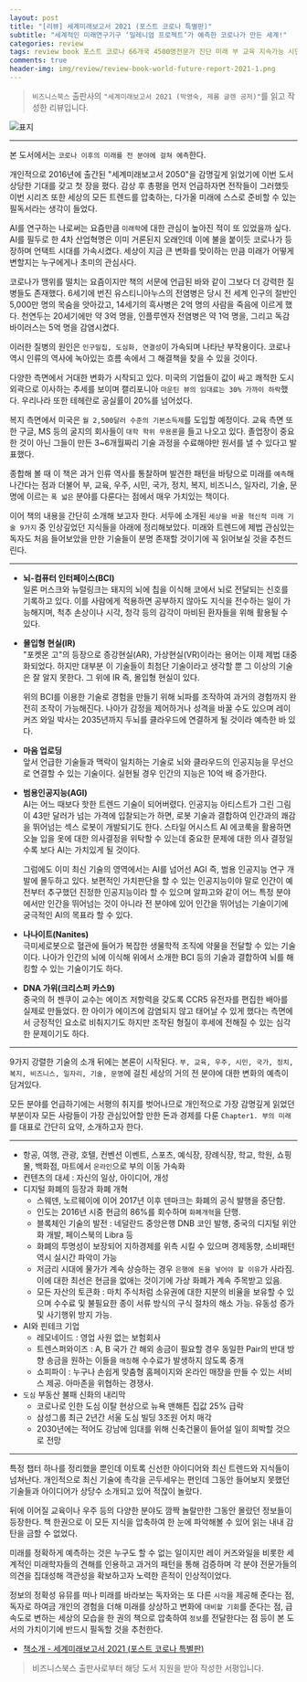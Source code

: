 ```yaml
---  
layout: post  
title: "[리뷰] 세계미래보고서 2021 (포스트 코로나 특별판)"  
subtitle: "세계적인 미래연구기구 ‘밀레니엄 프로젝트’가 예측한 코로나가 만든 세계!"  
categories: review  
tags: review book 포스트 코로나 66개국 4500명전문가 진단 미래 부 교육 지속가능 시민 국가 정치 비즈니스 일자리 기술 문명    
comments: true  
header-img: img/review/review-book-world-future-report-2021-1.png
---  
```

  
> `비즈니스북스` 출판사의 `"세계미래보고서 2021 (박영숙, 제롬 글렌 공저)"`를 읽고 작성한 리뷰입니다.  

![표지](https://telegeam.github.io/assets/img/review/review-book-world-future-report-2021-1.png)  

---

본 도서에서는 `코로나 이후의 미래를 전 분야에 걸쳐 예측`한다.

개인적으로 2016년에 출간된 "세계미래보고서 2050"을 감명깊게 읽었기에 이번 도서 상당한 기대를 갖고 첫 장을 폈다. 감상 후 총평을 먼저 언급하자면 전작들이 그러했듯 이번 시리즈 또한 세상의 모든 트렌드를 압축하는, 다가올 미래에 스스로 준비할 수 있는 필독서라는 생각이 들었다.

AI를 연구하는 나로써는 요즘만큼 `미래학`에 대한 관심이 높아진 적이 또 있었을까 싶다. AI를 필두로 한 4차 산업혁명은 이미 거론된지 오래인데 이에 불을 붙이듯 코로나가 등장하며 언택트 시대를 가속시켰다. 세상이 지금 큰 변화를 맞이하는 만큼 미래가 어떻게 변할지는 누구에게나 초미의 관심사다.

코로나가 맹위를 떨치는 요즘이지만 책의 서문에 언급된 바와 같이 그보다 더 강력한 질병들도 존재했다. 6세기에 번진 유스티니아누스의 전염병은 당시 전 세계 인구의 절반인 5,000만 명의 목숨을 앗아갔고, 14세기의 흑사병은 2억 명의 사람을 죽음에 이르게 했다. 천연두는 20세기에만 약 3억 명을, 인플루엔자 전염병은 약 1억 명을, 그리고 독감 바이러스는 5억 명을 감염시켰다. 

이러한 질병의 원인은 `인구밀집, 도심화, 연결성`이 가속되며 나타난 부작용이다. 코로나 역시 인류의 역사에 녹아있는 흐름 속에서 그 해결책을 찾을 수 있을 것이다. 

다양한 측면에서 거대한 변화가 시작되고 있다. 미국의 기업들이 값이 싸고 쾌적한 도시 외곽으로 이사하는 추세를 보이며 캘리포니아 `마운틴 뷰의 임대료는 30% 가까이 하락`했다. 우리나라 또한 테헤란로 공실률이 20%를 넘어섰다. 

복지 측면에서 미국은 `월 2,500달러 수준의 기본소득제`를 도입할 예정이다. 교육 측면 또한 구글, MS 등의 굴지의 회사들이 `대학 학위 무용론`을 들고 나오고 있다. 졸업장이 중요한 것이 아닌 그들이 만든 3~6개월짜리 기술 과정을 수료해야만 원서를 낼 수 있다고 발표했다.

종합해 볼 때 이 책은 과거 인류 역사를 통찰하며 발견한 패턴을 바탕으로 미래를 `예측`해 나간다는 점과 더불어 부, 교육, 우주, 시민, 국가, 정치, 복지, 비즈니스, 일자리, 기술, 문명에 이르는 `폭 넓은` 분야를 다룬다는 점에서 매우 가치있는 책이다. 

이어 책의 내용을 간단히 소개해 보고자 한다. 서두에 소개된 `세상을 바꿀 혁신적 미래 기술 9가지` 중 인상깊었던 지식들을 아래에 정리해보았다. 미래와 트렌드에 제법 관심있는 독자도 처음 들어보았을 만한 기술들이 분명 존재할 것이기에 꼭 읽어보실 것을 추천드린다.

---

* __뇌-컴퓨터 인터페이스(BCI)__  
  일론 머스크와 뉴럴링크는 돼지의 뇌에 칩을 이식해 코에서 뇌로 전달되는 신호를 기록하고 있다. 이를 사람에게 적용하면 공부하지 않아도 지식을 전수하는 일이 가능해지며, 척추 손상이나 시각, 청각 등의 감각이 마비된 환자들을 위해 활용될 수 있다.

* __몰입형 현실(IR)__  
  "포켓몬 고"의 등장으로 증강현실(AR), 가상현실(VR)이라는 용어는 이제 제법 대중화되었다. 하지만 대부분 이 기술들이 최첨단 기술이라고 생각할 뿐 그 이상의 기술은 잘 알지 못한다. 그 위에 IR 즉, 몰입형 현실이 있다. 
  
  위의 BCI를 이용한 기술로 경험을 만들기 위해 뇌파를 조작하여 과거의 경험까지 완전히 조작이 가능해진다. 나아가 감정을 제어하거나 성격을 바꿀 수도 있으며 레이커즈 와일 박사는 2035년까지 두뇌를 클라우드에 연결하게 될 것이라 예측한 바 있다.

* __마음 업로딩__  
  앞서 언급한 기술들과 맥락이 일치하는 기술로 뇌와 클라우드의 인공지능을 무선으로 연결할 수 있는 기술이다. 실현될 경우 인간의 지능은 10억 배 증가한다.

* __범용인공지능(AGI)__  
  AI는 어느 때보다 핫한 트렌드 기술이 되어버렸다. 인공지능 아티스트가 그린 그림이 43만 달러가 넘는 가격에 입찰되는가 하면, 로봇 기술과 결합하여 인간과의 쾌감을 뛰어넘는 섹스 로봇이 개발되기도 한다. 스타일 어시스트 AI 에코룩을 활용하면 오늘 입을 옷에 대한 의사결정을 위탁할 수 있는데 중요한 문제에 대한 의사 결정일수록 보다 AI는 가치있게 될 것이다.

  그럼에도 이미 최신 기술의 영역에서는 AI를 넘어선 AGI 즉, 범용 인공지능 연구 개발에 몰두하고 있다. 보편적인 가치판단을 할 수 있는 인공지능이야 말로 인간이 예전부터 추구했던 진정한 인공지능이라 할 수 있으며 알파고와 같이 어느 특정 분야에서만 인간을 뛰어넘는 것이 아니라 전 분야에 있어 인간을 뛰어넘는 기술이기에 궁극적인 AI의 목표라 할 수 있다.

* __나나이트(Nanites)__  
  극미세로봇으로 혈관에 들어가 복잡한 생물학적 조직에 약물을 전달할 수 있는 기술이다. 나아가 인간의 뇌에 이식해 위에서 소개한 BCI 등의 기술과 결합하여 뇌를 해킹할 수 있는 기술이기도 하다. 

* __DNA 가위(크리스퍼 카스9)__  
  중국의 허 젠쿠이 교수는 에이즈 저항력을 갖도록 CCR5 유전자를 편집한 배아를 실제로 만들었다. 한 아이가 에이즈에 감염되지 않고 태어날 수 있게 했다는 측면에서 긍정적인 요소로 비춰지기도 하지만 조작된 형질이 후세에 전해질 수 있는 심각한 문제이기도 하다. 

---

9가지 강렬한 기술의 소개 뒤에는 본론이 시작된다. `부, 교육, 우주, 시민, 국가, 정치, 복지, 비즈니스, 일자리, 기술, 문명`에 걸친 세상의 거의 전 분야에 대한 변화의 예측이 담겨있다. 

모든 분야를 언급하기에는 서평의 취지를 벗어나므로 개인적으로 가장 감명깊게 읽었던 부분이자 모든 사람들이 가장 관심있어할 만한 돈과 경제를 다룬 `Chapter1. 부의 미래`를 대표로 간단히 요약, 소개하고자 한다. 

---

* 항공, 여행, 관광, 호텔, 컨벤션 이벤트, 스포츠, 예식장, 장례식장, 학교, 학원, 쇼핑몰, 백화점, 마트에서 `온라인`으로 부의 이동 가속화
* 컨텐츠의 대세 : 자신의 일상, 아이디어, 개성
* 디지털 화폐의 등장과 화폐 개혁
  - 스웨덴, 노르웨이에 이어 2017년 이후 덴마크는 화폐의 공식 발행을 중단함. 
  - 인도는 2016년 시중 현금의 86%를 회수하며 `화폐개혁`을 단행. 
  - 블록체인 기술의 발전 : 네덜란드 중앙은행 DNB 코인 발행, 중국의 디지털 위안화 개발, 페이스북의 Libra 등
  - 화폐의 투명성이 보장되어 지하경제를 위측 시킬 수 있으며 경제동향, 소비패턴 역시 실시간 파악이 가능
  - 저금리 시대에 물가가 계속 상승하는 경우 `은행에 돈을 넣어야 할 이유`가 사라짐. 이에 대한 최선은 현금을 없애는 것이기에 가상 화폐가 계속 주목받고 있음.
  - 모든 자산의 토큰화 : 마치 주식처럼 소유권에 대한 지분의 비율을 보유할 수 있으며 수수료 및 불필요한 종이 서류 방식의 구식 절차의 해소 가능. 유동성 증가 및 사기행위 방지 가능.
* AI와 핀테크 기업
  - 레모네이드 : 영업 사원 없는 보험회사
  - 트렌스퍼와이즈 : A, B 국가 간 해외 송금이 필요할 경우 동일한 Pair의 반대 방향 송금을 원하는 이들을 `매칭`해 수수료가 발생하지 않도록 중개
  - 쇼피파이 : 누구나 손쉽게 맞춤형 홈페이지와 온라인 매장을 만들 수 있는 서비스 제공. 아마존을 위협하는 경쟁사.
* `도심` 부동산 불패 신화의 내리막
  - 코로나로 인한 도심 이탈 현상으로 뉴욕 맨해튼 집값 25% 급락
  - 삼성그룹 최근 2년간 서울 도심 빌딩 3조원 어치 매각
  - 2030년에는 적어도 강남에 임대를 위해 신축건물이 들어설 일이 희박할 것으로 전망

---

특정 챕터 하나를 정리했을 뿐인데 이토록 신선한 아이디어와 최신 트렌드와 지식들이 넘쳐난다. 개인적으로 최신 기술에 촉각을 곤두세우는 편인데 그동안 들어보지 못했던 기술들과 아이디어가 상당수 소개되고 있어 적잖이 놀랐다.

뒤에 이어질 교육이나 우주 등의 다양한 분야도 깜짝 놀랄만한 그동안 몰랐던 정보들이 등장한다. 책 한권으로 이 모든 지식을 압축하여 한 눈에 파악해볼 수 있어 읽는 내내 감탄을 금할 수 없었다. 

미래를 정확하게 예측하는 것은 누구도 할 수 없는 일이지만 레이 커즈와일을 비롯한 세계적인 미래학자들의 견해를 인용하고 과거의 패턴을 통해 검증하며 각 분야 전문가들의 의견을 집대성해 객관성을 확보하고자 노력한 흔적이 인상적이었다. 

정보의 정확성 유뮤를 떠나 미래를 바라보는 독자와는 또 다른 `시각`을 제공해 준다는 점, 독자로 하여금 개인의 경험을 더해 미래를 상상하고 변화에 `대비할 기회`를 준다는 점, 급속도로 변하는 세상의 모습을 한 권의 책으로 압축하여 `정보`를 전달한다는 점 등이 본 도서의 가치이기에 반드시 필독할 것을 추천한다.


* [책소개 - 세계미래보고서 2021 (포스트 코로나 특별판)](http://www.yes24.com/Product/Goods/93720373?OzSrank=2)


> 비즈니스북스 출판사로부터 해당 도서 지원을 받아 작성한 서평입니다.

